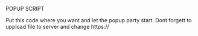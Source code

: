 POPUP SCRIPT

Put this code where you want and let the popup party start. Dont forgett to uppload file to server and change
https://

<script src="https://www.exmpel.com/js/popup.js" type="text/javascript"></script>
